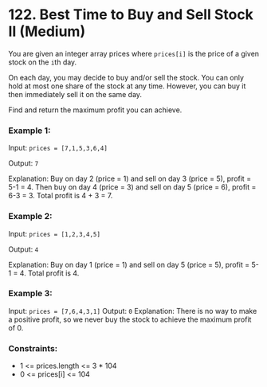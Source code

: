 # 122. Best Time to Buy and Sell Stock II (Medium)
You are given an integer array prices where `prices[i]` is the price of a given stock on the `i`th day.

On each day, you may decide to buy and/or sell the stock. You can only hold at most one share of the stock at any time. However, you can buy it then immediately sell it on the same day.

Find and return the maximum profit you can achieve.

 

### Example 1:
Input: `prices = [7,1,5,3,6,4]`

Output: `7`

Explanation: Buy on day 2 (price = 1) and sell on day 3 (price = 5), profit = 5-1 = 4.
Then buy on day 4 (price = 3) and sell on day 5 (price = 6), profit = 6-3 = 3.
Total profit is 4 + 3 = 7.

### Example 2:

Input: `prices = [1,2,3,4,5]`

Output: `4`

Explanation: Buy on day 1 (price = 1) and sell on day 5 (price = 5), profit = 5-1 = 4.
Total profit is 4.

### Example 3:

Input: `prices = [7,6,4,3,1]`
Output: `0`
Explanation: There is no way to make a positive profit, so we never buy the stock to achieve the maximum profit of 0.
 

### Constraints:

- 1 <= prices.length <= 3 * 104
- 0 <= prices[i] <= 104
